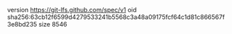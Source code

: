 version https://git-lfs.github.com/spec/v1
oid sha256:63cb12f6599d4279533241b5568c3a48a09175fcf64c1d81c866567f3e8bd235
size 8546
